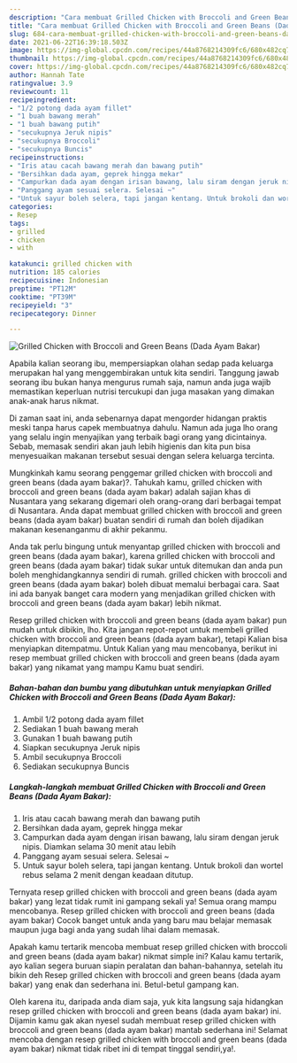 ```yaml
---
description: "Cara membuat Grilled Chicken with Broccoli and Green Beans (Dada Ayam Bakar) yang lezat dan Mudah Dibuat"
title: "Cara membuat Grilled Chicken with Broccoli and Green Beans (Dada Ayam Bakar) yang lezat dan Mudah Dibuat"
slug: 684-cara-membuat-grilled-chicken-with-broccoli-and-green-beans-dada-ayam-bakar-yang-lezat-dan-mudah-dibuat
date: 2021-06-22T16:39:18.503Z
image: https://img-global.cpcdn.com/recipes/44a8768214309fc6/680x482cq70/grilled-chicken-with-broccoli-and-green-beans-dada-ayam-bakar-foto-resep-utama.jpg
thumbnail: https://img-global.cpcdn.com/recipes/44a8768214309fc6/680x482cq70/grilled-chicken-with-broccoli-and-green-beans-dada-ayam-bakar-foto-resep-utama.jpg
cover: https://img-global.cpcdn.com/recipes/44a8768214309fc6/680x482cq70/grilled-chicken-with-broccoli-and-green-beans-dada-ayam-bakar-foto-resep-utama.jpg
author: Hannah Tate
ratingvalue: 3.9
reviewcount: 11
recipeingredient:
- "1/2 potong dada ayam fillet"
- "1 buah bawang merah"
- "1 buah bawang putih"
- "secukupnya Jeruk nipis"
- "secukupnya Broccoli"
- "secukupnya Buncis"
recipeinstructions:
- "Iris atau cacah bawang merah dan bawang putih"
- "Bersihkan dada ayam, geprek hingga mekar"
- "Campurkan dada ayam dengan irisan bawang, lalu siram dengan jeruk nipis. Diamkan selama 30 menit atau lebih"
- "Panggang ayam sesuai selera. Selesai ~"
- "Untuk sayur boleh selera, tapi jangan kentang. Untuk brokoli dan wortel rebus selama 2 menit dengan keadaan ditutup."
categories:
- Resep
tags:
- grilled
- chicken
- with

katakunci: grilled chicken with 
nutrition: 185 calories
recipecuisine: Indonesian
preptime: "PT12M"
cooktime: "PT39M"
recipeyield: "3"
recipecategory: Dinner

---
```



![Grilled Chicken with Broccoli and Green Beans (Dada Ayam Bakar)](https://img-global.cpcdn.com/recipes/44a8768214309fc6/680x482cq70/grilled-chicken-with-broccoli-and-green-beans-dada-ayam-bakar-foto-resep-utama.jpg)

Apabila kalian seorang ibu, mempersiapkan olahan sedap pada keluarga merupakan hal yang menggembirakan untuk kita sendiri. Tanggung jawab seorang ibu bukan hanya mengurus rumah saja, namun anda juga wajib memastikan keperluan nutrisi tercukupi dan juga masakan yang dimakan anak-anak harus nikmat.

Di zaman  saat ini, anda sebenarnya dapat mengorder hidangan praktis meski tanpa harus capek membuatnya dahulu. Namun ada juga lho orang yang selalu ingin menyajikan yang terbaik bagi orang yang dicintainya. Sebab, memasak sendiri akan jauh lebih higienis dan kita pun bisa menyesuaikan makanan tersebut sesuai dengan selera keluarga tercinta. 



Mungkinkah kamu seorang penggemar grilled chicken with broccoli and green beans (dada ayam bakar)?. Tahukah kamu, grilled chicken with broccoli and green beans (dada ayam bakar) adalah sajian khas di Nusantara yang sekarang digemari oleh orang-orang dari berbagai tempat di Nusantara. Anda dapat membuat grilled chicken with broccoli and green beans (dada ayam bakar) buatan sendiri di rumah dan boleh dijadikan makanan kesenanganmu di akhir pekanmu.

Anda tak perlu bingung untuk menyantap grilled chicken with broccoli and green beans (dada ayam bakar), karena grilled chicken with broccoli and green beans (dada ayam bakar) tidak sukar untuk ditemukan dan anda pun boleh menghidangkannya sendiri di rumah. grilled chicken with broccoli and green beans (dada ayam bakar) boleh dibuat memalui berbagai cara. Saat ini ada banyak banget cara modern yang menjadikan grilled chicken with broccoli and green beans (dada ayam bakar) lebih nikmat.

Resep grilled chicken with broccoli and green beans (dada ayam bakar) pun mudah untuk dibikin, lho. Kita jangan repot-repot untuk membeli grilled chicken with broccoli and green beans (dada ayam bakar), tetapi Kalian bisa menyiapkan ditempatmu. Untuk Kalian yang mau mencobanya, berikut ini resep membuat grilled chicken with broccoli and green beans (dada ayam bakar) yang nikamat yang mampu Kamu buat sendiri.

<!--inarticleads1-->

##### Bahan-bahan dan bumbu yang dibutuhkan untuk menyiapkan Grilled Chicken with Broccoli and Green Beans (Dada Ayam Bakar):

1. Ambil 1/2 potong dada ayam fillet
1. Sediakan 1 buah bawang merah
1. Gunakan 1 buah bawang putih
1. Siapkan secukupnya Jeruk nipis
1. Ambil secukupnya Broccoli
1. Sediakan secukupnya Buncis




<!--inarticleads2-->

##### Langkah-langkah membuat Grilled Chicken with Broccoli and Green Beans (Dada Ayam Bakar):

1. Iris atau cacah bawang merah dan bawang putih
1. Bersihkan dada ayam, geprek hingga mekar
1. Campurkan dada ayam dengan irisan bawang, lalu siram dengan jeruk nipis. Diamkan selama 30 menit atau lebih
1. Panggang ayam sesuai selera. Selesai ~
1. Untuk sayur boleh selera, tapi jangan kentang. Untuk brokoli dan wortel rebus selama 2 menit dengan keadaan ditutup.




Ternyata resep grilled chicken with broccoli and green beans (dada ayam bakar) yang lezat tidak rumit ini gampang sekali ya! Semua orang mampu mencobanya. Resep grilled chicken with broccoli and green beans (dada ayam bakar) Cocok banget untuk anda yang baru mau belajar memasak maupun juga bagi anda yang sudah lihai dalam memasak.

Apakah kamu tertarik mencoba membuat resep grilled chicken with broccoli and green beans (dada ayam bakar) nikmat simple ini? Kalau kamu tertarik, ayo kalian segera buruan siapin peralatan dan bahan-bahannya, setelah itu bikin deh Resep grilled chicken with broccoli and green beans (dada ayam bakar) yang enak dan sederhana ini. Betul-betul gampang kan. 

Oleh karena itu, daripada anda diam saja, yuk kita langsung saja hidangkan resep grilled chicken with broccoli and green beans (dada ayam bakar) ini. Dijamin kamu gak akan nyesel sudah membuat resep grilled chicken with broccoli and green beans (dada ayam bakar) mantab sederhana ini! Selamat mencoba dengan resep grilled chicken with broccoli and green beans (dada ayam bakar) nikmat tidak ribet ini di tempat tinggal sendiri,ya!.

